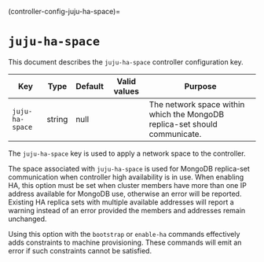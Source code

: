 (controller-config-juju-ha-space)=
# `juju-ha-space`

This document describes the `juju-ha-space` controller configuration key.

|Key|Type|Default|Valid values|Purpose|
|---|---|---|---|---|
|`juju-ha-space`|string|null||The network space within which the MongoDB replica-set should communicate.|

The `juju-ha-space` key is used to apply a network space to the controller.

The space associated with `juju-ha-space` is used for MongoDB replica-set communication when controller high availability is in use. When enabling HA, this option must be set when cluster members have more than one IP address available for MongoDB use, otherwise an error will be reported. Existing HA replica sets with multiple available addresses will report a warning instead of an error provided the members and addresses remain unchanged.

Using this option with the `bootstrap` or `enable-ha` commands effectively adds constraints to machine provisioning. These commands will emit an error if such constraints cannot be satisfied.


<!--
From List of controller configuration keys:
<h3 id="heading--controller-related-spaces">Controller-related spaces</h3>

There are two network spaces that can be applied to controllers and this is done by assigning a space name to options `juju-mgmt-space` and `juju-ha-space`. See [Network spaces](/t/network-spaces/1157) for background information on spaces.

The space associated with `juju-mgmt-space` affects the communication between [Juju agents](/t/concepts-and-terms/1144#heading--agent) and their controllers by limiting the IP addresses of controller API endpoints to those in the space. If the chosen space results in a lack of agent:controller communication then a fallback default allows for any IP address to be contacted by the agent. Juju client communication with controllers is unaffected by this option.

The space associated with `juju-ha-space` is used for MongoDB replica-set communication when [Controller high availability](/t/controller-high-availability/1110) is in use. When enabling HA, this option must be set when cluster members have more than one IP address available for MongoDB use, otherwise an error will be reported. Existing HA replica sets with multiple available addresses will report a warning instead of an error provided the members and addresses remain unchanged.

Using these options with the `bootstrap` or `enable-ha` commands effectively adds constraints to machine provisioning. These commands will emit an error if such constraints cannot be satisfied.

-->
